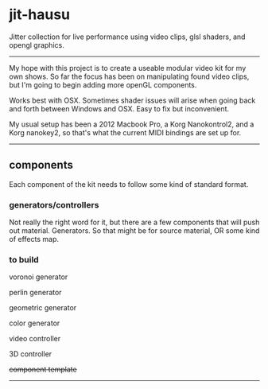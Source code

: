 # jit-hausu
Jitter collection for live performance using video clips, glsl shaders, and opengl graphics.

---

My hope with this project is to create a useable modular video kit for my own shows. So far the focus has been on manipulating found video clips, but I'm going to begin adding more openGL components.

Works best with OSX. Sometimes shader issues will arise when going back and forth between Windows and OSX. Easy to fix but inconvenient.

My usual setup has been a 2012 Macbook Pro, a Korg Nanokontrol2, and a Korg nanokey2, so that's what the current MIDI bindings are set up for.

---

## components

Each component of the kit needs to follow some kind of standard format.

### generators/controllers

Not really the right word for it, but there are a few components that will push out material. Generators.
So that might be for source material, OR some kind of effects map.

### to build

voronoi generator

perlin generator

geometric generator

color generator

video controller

3D controller

~~component template~~

---
